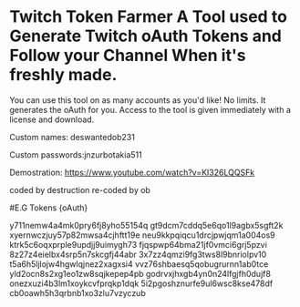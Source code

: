 # Twitch Token Farmer A Tool used to Generate Twitch oAuth Tokens and Follow your Channel When it's freshly made.
You can use this tool on as many accounts as you'd like! No limits.
It generates the oAuth for you.
Access to the tool is given immediately with a license and download.

Custom names: deswantedob231

Custom passwords:jnzurbotakia511

Demostration: https://www.youtube.com/watch?v=KI326LQQSFk



coded by destruction
re-coded by ob

#E.G Tokens {oAuth}

y711nemw4a4mk0pry6fj8yho55154q
gt9dcm7cddq5e6qo1l9agbx5sgft2k
xyernwczjuy57p82mwsa4cjhftt19e
neu9kkpqiqcu1drcjpwjqm1a004os9
ktrk5c6oqxprple9updjj9uimygh73
fjqspwp64bma21jf0vmci6grj5pzvi
8z27z4eielbx4srp5n7skcgfj44abr
3x7zz4qmzi9fg3tws8l9bnriolpv10
t5a6h5ljlojw4hgwlqjnez2xagxsi4
vvz76shbaesq5qobugrurnn1ab0tce
yld2ocn8s2xg1eo1zw8sqjkepep4pb
godrvxjhxgb4yn0n24lfgjfh0dujf8
onezxuzi4b3lm1xoykcvfprqkp1dqk
5i2pgoshznurfe9ul6wsc8kse478df
cb0oawh5h3qrbnb1xo3zlu7vzyczub
